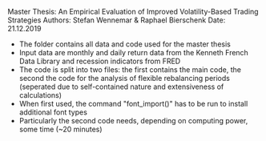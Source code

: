Master Thesis: An Empirical Evaluation of Improved Volatility-Based Trading Strategies
Authors: Stefan Wennemar & Raphael Bierschenk
Date: 21.12.2019

- The folder contains all data and code used for the master thesis
- Input data are monthly and daily return data from the Kenneth French Data Library and recession indicators from FRED
- The code is split into two files: the first contains the main code, the second the code for the analysis
of flexible rebalancing periods (seperated due to self-contained nature and extensiveness of calculations)
- When first used, the command "font_import()" has to be run to install additional font types
- Particularly the second code needs, depending on computing power, some time (~20 minutes)

